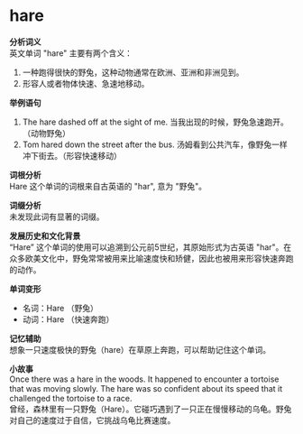 # hare

**分析词义**  
英文单词 "hare" 主要有两个含义：

  

1.  一种跑得很快的野兔，这种动物通常在欧洲、亚洲和非洲见到。
2.  形容人或者物体快速、急速地移动。

  

**举例语句**

  

1.  The hare dashed off at the sight of me. 当我出现的时候，野兔急速跑开。（动物野兔）
2.  Tom hared down the street after the bus. 汤姆看到公共汽车，像野兔一样冲下街去。（形容快速移动）

  

**词根分析**  
Hare 这个单词的词根来自古英语的 "har", 意为 "野兔"。

  

**词缀分析**  
未发现此词有显著的词缀。

  

**发展历史和文化背景**  
“Hare” 这个单词的使用可以追溯到公元前5世纪，其原始形式为古英语 "har"。在众多欧美文化中，野兔常常被用来比喻速度快和矫健，因此也被用来形容快速奔跑的动作。

  

**单词变形**

  

*   名词：Hare （野兔）
*   动词：Hare （快速奔跑）

  

**记忆辅助**  
想象一只速度极快的野兔（hare）在草原上奔跑，可以帮助记住这个单词。

  

**小故事**  
Once there was a hare in the woods. It happened to encounter a tortoise that was moving slowly. The hare was so confident about its speed that it challenged the tortoise to a race.  
曾经，森林里有一只野兔（Hare）。它碰巧遇到了一只正在慢慢移动的乌龟。野兔对自己的速度过于自信，它挑战乌龟比赛速度。
